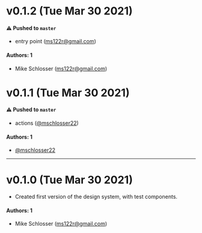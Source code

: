 # v0.1.2 (Tue Mar 30 2021)

#### ⚠️ Pushed to `master`

- entry point (ms122r@gmail.com)

#### Authors: 1

- Mike Schlosser (ms122r@gmail.com)

# v0.1.1 (Tue Mar 30 2021)

#### ⚠️ Pushed to `master`

- actions ([@mschlosser22](https://github.com/mschlosser22))

#### Authors: 1

- [@mschlosser22](https://github.com/mschlosser22)

---

# v0.1.0 (Tue Mar 30 2021)

- Created first version of the design system, with test components.

#### Authors: 1

- Mike Schlosser (ms122r@gmail.com)